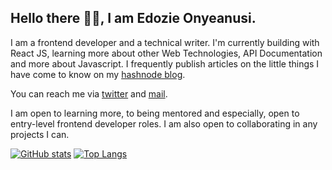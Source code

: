 ## Hello there 👋🏾, I am Edozie Onyeanusi. 

I am a frontend developer and a technical writer. I'm currently building with React JS, learning more about other Web Technologies, API Documentation and more about Javascript. I frequently publish articles on the little things I have come to know on my [hashnode blog](https://fynnbarr.hashnode.dev/). 

You can reach me via [twitter](https://twitter.com/fynnbarr) and [mail](mailto:pyhnnedo@gmail.com).

I am open to learning more, to being mentored and especially, open to entry-level frontend developer roles. I am also open to collaborating in any  projects I can.

[![GitHub stats](https://github-readme-stats.vercel.app/api?username=fedozie&theme=synthwave)](https://github.com/fedozie/github-readme-stats)
[![Top Langs](https://github-readme-stats.vercel.app/api/top-langs/?username=fedozie&layout=compact&theme=synthwave)](https://github.com/Fedozie/github-readme-stats)

<!-- [![wakatime](https://wakatime.com/badge/user/1085513a-b7b4-4ff8-9f1d-ee14881805b1.svg)](https://wakatime.com/@1085513a-b7b4-4ff8-9f1d-ee14881805b1) -->

